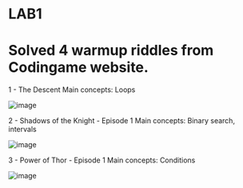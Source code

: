 # LAB1
# Solved 4 warmup riddles from Codingame website.

1 - The Descent
Main concepts: Loops

![image](https://user-images.githubusercontent.com/48835332/142469552-3a6e3ff9-81c2-4b0c-9c68-f7381d0bdb4b.png)

2 - Shadows of the Knight - Episode 1
Main concepts: Binary search, intervals

![image](https://user-images.githubusercontent.com/48835332/142470379-5c9567cd-5697-435b-a5f3-603ee60056cf.png)

3 - Power of Thor - Episode 1
Main concepts: Conditions

![image](https://user-images.githubusercontent.com/48835332/142470258-8b4200d5-330c-43d8-91bc-1a0ede442b74.png)

